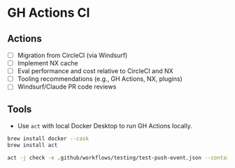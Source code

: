 # GH Actions CI

## Actions

- [ ] Migration from CircleCI (via Windsurf)
- [ ] Implement NX cache
- [ ] Eval performance and cost relative to CircleCI and NX
- [ ] Tooling recommendations (e.g., GH Actions, NX, plugins)
- [ ] Windsurf/Claude PR code reviews

## Tools

- Use `act` with local Docker Desktop to run GH Actions locally.

```bash
brew install docker --cask
brew install act

act -j check -e .github/workflows/testing/test-push-event.json --container-architecture linux/arm64 -v
```
